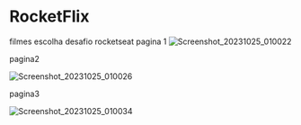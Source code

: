 # RocketFlix
filmes escolha desafio rocketseat
pagina 1
![Screenshot_20231025_010022](https://github.com/CristianoFranca1976/RocketFlix/assets/135919856/ce0e37ea-80df-4dd1-8662-6bcfb2b8386d)

pagina2

![Screenshot_20231025_010026](https://github.com/CristianoFranca1976/RocketFlix/assets/135919856/eb61c376-5b02-4820-996d-4001a3421fe2)

pagina3


![Screenshot_20231025_010034](https://github.com/CristianoFranca1976/RocketFlix/assets/135919856/1cd174d6-6309-46ad-97fd-41cfbd9adaec)
